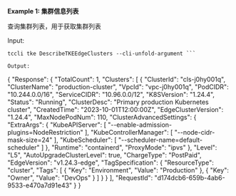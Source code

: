 **Example 1: 集群信息列表**

查询集群列表，用于获取集群列表

Input: 

```
tccli tke DescribeTKEEdgeClusters --cli-unfold-argument ```

Output: 
```
{
    "Response": {
        "TotalCount": 1,
        "Clusters": [
            {
                "ClusterId": "cls-j0hy001q",
                "ClusterName": "production-cluster",
                "VpcId": "vpc-j0hy001q",
                "PodCIDR": "10.244.0.0/16",
                "ServiceCIDR": "10.96.0.0/12",
                "K8SVersion": "1.24.4",
                "Status": "Running",
                "ClusterDesc": "Primary production Kubernetes cluster",
                "CreatedTime": "2023-10-01T12:00:00Z",
                "EdgeClusterVersion": "1.24.4",
                "MaxNodePodNum": 110,
                "ClusterAdvancedSettings": {
                    "ExtraArgs": {
                        "KubeAPIServer": [
                            "--enable-admission-plugins=NodeRestriction"
                        ],
                        "KubeControllerManager": [
                            "--node-cidr-mask-size=24"
                        ],
                        "KubeScheduler": [
                            "--scheduler-name=default-scheduler"
                        ]
                    },
                    "Runtime": "containerd",
                    "ProxyMode": "ipvs"
                },
                "Level": "L5",
                "AutoUpgradeClusterLevel": true,
                "ChargeType": "PostPaid",
                "EdgeVersion": "v1.24.3-edge",
                "TagSpecification": {
                    "ResourceType": "cluster",
                    "Tags": [
                        {
                            "Key": "Environment",
                            "Value": "Production"
                        },
                        {
                            "Key": "Owner",
                            "Value": "DevOps"
                        }
                    ]
                }
            }
        ],
        "RequestId": "d174dcb6-659b-4ab6-9533-e470a7d91e43"
    }
}
```

